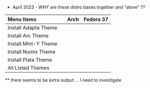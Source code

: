- April 2023 - WHY are these distro bases together and "alone" ??


| Menu Items           |   | Arch | Fedora 37 |
|:---------------------|:--|:-----|-----------|
| Install Adapta Theme |   |      |           |
| Install Arc Theme    |   |      |           |
| Install Mint-Y Theme |   |      |           |
| Install Numix Theme  |   |      |           |
| Install Plata Theme  |   |      |           |
| All Listed Themes    |   |      |           |

** there seems to be extra output ... I need to investigate